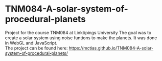 # TNM084-A-solar-system-of-procedural-planets
Project for the course TNM084 at Linköpings University
The goal was to create a solar system using noise funtions to make the planets. It was done in WebGL and JavaScript.  
The project can be found here: https://mctias.github.io/TNM084-A-solar-system-of-procedural-planets/
